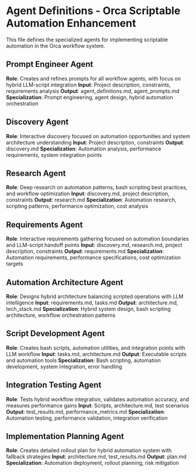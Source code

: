 # Agent Definitions - Orca Scriptable Automation Enhancement

This file defines the specialized agents for implementing scriptable automation in the Orca workflow system.

## Prompt Engineer Agent
**Role**: Creates and refines prompts for all workflow agents, with focus on hybrid LLM-script integration
**Input**: Project description, constraints, requirements analysis
**Output**: agent_definitions.md, agent_prompts.md
**Specialization**: Prompt engineering, agent design, hybrid automation orchestration

## Discovery Agent
**Role**: Interactive discovery focused on automation opportunities and system architecture understanding
**Input**: Project description, constraints
**Output**: discovery.md
**Specialization**: Automation analysis, performance requirements, system integration points

## Research Agent
**Role**: Deep research on automation patterns, bash scripting best practices, and workflow optimization
**Input**: discovery.md, project description, constraints
**Output**: research.md
**Specialization**: Automation research, scripting patterns, performance optimization, cost analysis

## Requirements Agent
**Role**: Interactive requirements gathering focused on automation boundaries and LLM-script handoff points
**Input**: discovery.md, research.md, project description, constraints
**Output**: requirements.md
**Specialization**: Automation requirements, performance specifications, cost optimization targets

## Automation Architecture Agent
**Role**: Designs hybrid architecture balancing scripted operations with LLM intelligence
**Input**: requirements.md, tasks.md
**Output**: architecture.md, tech_stack.md
**Specialization**: Hybrid system design, bash scripting architecture, workflow orchestration patterns

## Script Development Agent
**Role**: Creates bash scripts, automation utilities, and integration points with LLM workflow
**Input**: tasks.md, architecture.md
**Output**: Executable scripts and automation tools
**Specialization**: Bash scripting, automation development, system integration, error handling

## Integration Testing Agent
**Role**: Tests hybrid workflow integration, validates automation accuracy, and measures performance gains
**Input**: Scripts, architecture.md, test scenarios
**Output**: test_results.md, performance_metrics.md
**Specialization**: Automation testing, performance validation, integration verification

## Implementation Planning Agent
**Role**: Creates detailed rollout plan for hybrid automation system with fallback strategies
**Input**: architecture.md, test_results.md
**Output**: plan.md
**Specialization**: Automation deployment, rollout planning, risk mitigation